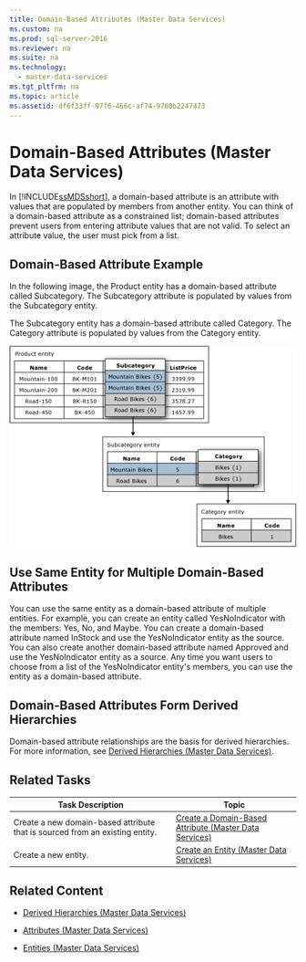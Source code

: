 ```yaml
---
title: Domain-Based Attributes (Master Data Services)
ms.custom: na
ms.prod: sql-server-2016
ms.reviewer: na
ms.suite: na
ms.technology: 
  - master-data-services
ms.tgt_pltfrm: na
ms.topic: article
ms.assetid: df6f33ff-97f6-466c-af74-9780b2247473
---
```

# Domain-Based Attributes (Master Data Services)
  In [!INCLUDE[ssMDSshort](../../Topics/TopicNameContainA/includes/ssMDSshort_md.md)], a domain-based attribute is an attribute with values that are populated by members from another entity. You can think of a domain-based attribute as a constrained list; domain-based attributes prevent users from entering attribute values that are not valid. To select an attribute value, the user must pick from a list.  
  
## Domain-Based Attribute Example  
 In the following image, the Product entity has a domain-based attribute called Subcategory. The Subcategory attribute is populated by values from the Subcategory entity.  
  
 The Subcategory entity has a domain-based attribute called Category. The Category attribute is populated by values from the Category entity.  
  
 ![Domain-Based Attributes in an Entity](../../Topics/TopicNameNotContainA/media/mds_conc_domain_based_attribute_conceptual.gif "mds_conc_domain_based_attribute_conceptual")  
  
## Use Same Entity for Multiple Domain-Based Attributes  
 You can use the same entity as a domain-based attribute of multiple entities. For example, you can create an entity called YesNoIndicator with the members: Yes, No, and Maybe. You can create a domain-based attribute named InStock and use the YesNoIndicator entity as the source. You can also create another domain-based attribute named Approved and use the YesNoIndicator entity as a source. Any time you want users to choose from a list of the YesNoIndicator entity's members, you can use the entity as a domain-based attribute.  
  
## Domain-Based Attributes Form Derived Hierarchies  
 Domain-based attribute relationships are the basis for derived hierarchies. For more information, see [Derived Hierarchies &#40;Master Data Services&#41;](../../Topics/TopicNameNotContainA/Derived-Hierarchies--Master-Data-Services-.md).  
  
## Related Tasks  
  
|Task Description|Topic|  
|----------------------|-----------|  
|Create a new domain-based attribute that is sourced from an existing entity.|[Create a Domain-Based Attribute &#40;Master Data Services&#41;](../../Topics/TopicNameContainA/Create-a-Domain-Based-Attribute--Master-Data-Services-.md)|  
|Create a new entity.|[Create an Entity &#40;Master Data Services&#41;](../../Topics/TopicNameNotContainA/Create-an-Entity--Master-Data-Services-.md)|  
  
## Related Content  
  
-   [Derived Hierarchies &#40;Master Data Services&#41;](../../Topics/TopicNameNotContainA/Derived-Hierarchies--Master-Data-Services-.md)  
  
-   [Attributes &#40;Master Data Services&#41;](../../Topics/TopicNameNotContainA/Attributes--Master-Data-Services-.md)  
  
-   [Entities &#40;Master Data Services&#41;](../../Topics/TopicNameNotContainA/Entities--Master-Data-Services-.md)  
  
  